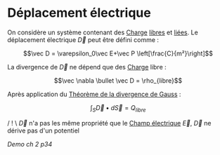 # Déplacement électrique

On considère un système contenant des [Charge](Charge.md) [libres](Conducteur.md) et [liées](Conducteur.md). Le déplacement électrique $\vec D$ peut être défini comme :

$$\vec D = \varepsilon_0\vec E+\vec P \left[\frac{C}{m²}\right]$$

La divergence de $\vec D$ ne dépend que des [Charge](Charge.md) libre :

$$\vec \nabla \bullet \vec D = \rho_{libre}$$

Après application du [Théorème de la divergence de Gauss](Théorème%20de%20la%20divergence%20de%20Gauss.md) :

$$\int_S{\vec D\bullet d\vec S}=Q_{libre}$$

/ ! \\ $\vec D$ n'a pas les même propriété que le [Champ électrique](Champ%20électrique.md) $\vec E$, $\vec D$ ne dérive pas d'un potentiel

*Demo ch 2 p34*